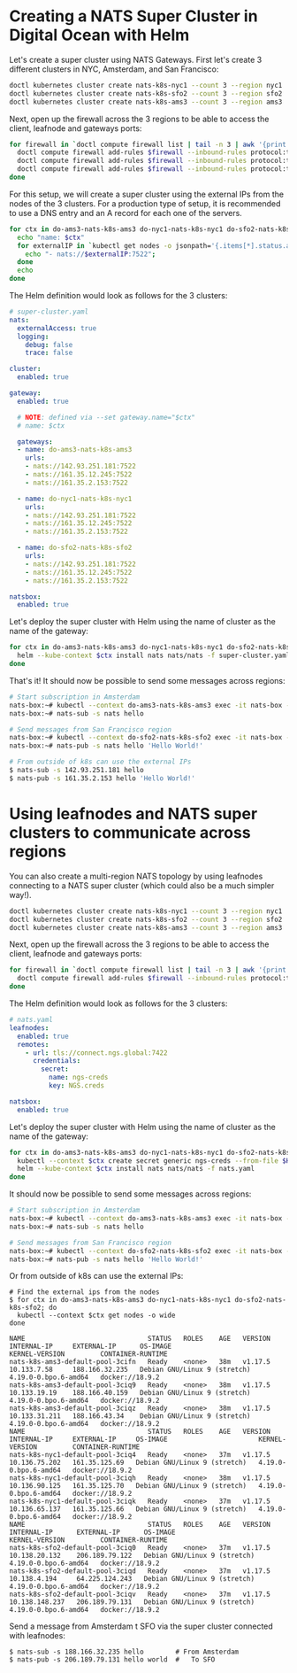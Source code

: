 # Creating a NATS Super Cluster in Digital Ocean with Helm

Let's create a super cluster using NATS Gateways.  First let's create
3 different clusters in NYC, Amsterdam, and San Francisco:

```sh
doctl kubernetes cluster create nats-k8s-nyc1 --count 3 --region nyc1
doctl kubernetes cluster create nats-k8s-sfo2 --count 3 --region sfo2
doctl kubernetes cluster create nats-k8s-ams3 --count 3 --region ams3
```

Next, open up the firewall across the 3 regions to be able to access the client, leafnode and gateways ports:

```sh
for firewall in `doctl compute firewall list | tail -n 3 | awk '{print $1}'`; do
  doctl compute firewall add-rules $firewall --inbound-rules protocol:tcp,ports:4222,address:0.0.0.0/0
  doctl compute firewall add-rules $firewall --inbound-rules protocol:tcp,ports:7422,address:0.0.0.0/0
  doctl compute firewall add-rules $firewall --inbound-rules protocol:tcp,ports:7522,address:0.0.0.0/0
done
```

For this setup, we will create a super cluster using the external IPs
from the nodes of the 3 clusters.  For a production type of setup, it
is recommended to use a DNS entry and an A record for each one of the
servers.

```sh
for ctx in do-ams3-nats-k8s-ams3 do-nyc1-nats-k8s-nyc1 do-sfo2-nats-k8s-sfo2; do
  echo "name: $ctx"
  for externalIP in `kubectl get nodes -o jsonpath='{.items[*].status.addresses[?(@.type=="ExternalIP")].address}'`; do 
    echo "- nats://$externalIP:7522"; 
  done
  echo
done
```

The Helm definition would look as follows for the 3 clusters:

```yaml
# super-cluster.yaml
nats:
  externalAccess: true
  logging:
    debug: false
    trace: false

cluster:
  enabled: true

gateway:
  enabled: true

  # NOTE: defined via --set gateway.name="$ctx"
  # name: $ctx

  gateways:
  - name: do-ams3-nats-k8s-ams3
    urls:
    - nats://142.93.251.181:7522
    - nats://161.35.12.245:7522
    - nats://161.35.2.153:7522

  - name: do-nyc1-nats-k8s-nyc1
    urls:
    - nats://142.93.251.181:7522
    - nats://161.35.12.245:7522
    - nats://161.35.2.153:7522

  - name: do-sfo2-nats-k8s-sfo2
    urls:
    - nats://142.93.251.181:7522
    - nats://161.35.12.245:7522
    - nats://161.35.2.153:7522

natsbox:
  enabled: true
```

Let's deploy the super cluster with Helm using the name of cluster as the name of the gateway:

```sh
for ctx in do-ams3-nats-k8s-ams3 do-nyc1-nats-k8s-nyc1 do-sfo2-nats-k8s-sfo2; do
  helm --kube-context $ctx install nats nats/nats -f super-cluster.yaml --set gateway.name=$ctx
done
```

That's it! It should now be possible to send some messages across regions:

```sh
# Start subscription in Amsterdam
nats-box:~# kubectl --context do-ams3-nats-k8s-ams3 exec -it nats-box -- /bin/sh -l
nats-box:~# nats-sub -s nats hello

# Send messages from San Francisco region
nats-box:~# kubectl --context do-sfo2-nats-k8s-sfo2 exec -it nats-box -- /bin/sh -l
nats-box:~# nats-pub -s nats hello 'Hello World!'

# From outside of k8s can use the external IPs
$ nats-sub -s 142.93.251.181 hello
$ nats-pub -s 161.35.2.153 hello 'Hello World!'
```

# Using leafnodes and NATS super clusters to communicate across regions

You can also create a multi-region NATS topology by using leafnodes connecting to a NATS super cluster (which could also be a much simpler way!).

```sh
doctl kubernetes cluster create nats-k8s-nyc1 --count 3 --region nyc1
doctl kubernetes cluster create nats-k8s-sfo2 --count 3 --region sfo2
doctl kubernetes cluster create nats-k8s-ams3 --count 3 --region ams3
```

Next, open up the firewall across the 3 regions to be able to access the client, leafnode and gateways ports:

```sh
for firewall in `doctl compute firewall list | tail -n 3 | awk '{print $1}'`; do
  doctl compute firewall add-rules $firewall --inbound-rules protocol:tcp,ports:4222,address:0.0.0.0/0
done
```

The Helm definition would look as follows for the 3 clusters:

```yaml
# nats.yaml
leafnodes:
  enabled: true
  remotes:
    - url: tls://connect.ngs.global:7422
      credentials:
        secret:
          name: ngs-creds
          key: NGS.creds

natsbox:
  enabled: true
```

Let's deploy the super cluster with Helm using the name of cluster as the name of the gateway:

```sh
for ctx in do-ams3-nats-k8s-ams3 do-nyc1-nats-k8s-nyc1 do-sfo2-nats-k8s-sfo2; do
  kubectl --context $ctx create secret generic ngs-creds --from-file $HOME/.nkeys/creds/synadia/NGS/NGS.creds
  helm --kube-context $ctx install nats nats/nats -f nats.yaml
done
```

It should now be possible to send some messages across regions:

```sh
# Start subscription in Amsterdam
nats-box:~# kubectl --context do-ams3-nats-k8s-ams3 exec -it nats-box -- /bin/sh -l
nats-box:~# nats-sub -s nats hello

# Send messages from San Francisco region
nats-box:~# kubectl --context do-sfo2-nats-k8s-sfo2 exec -it nats-box -- /bin/sh -l
nats-box:~# nats-pub -s nats hello 'Hello World!'
```

Or from outside of k8s can use the external IPs:

```console
# Find the external ips from the nodes
$ for ctx in do-ams3-nats-k8s-ams3 do-nyc1-nats-k8s-nyc1 do-sfo2-nats-k8s-sfo2; do
  kubectl --context $ctx get nodes -o wide
done

NAME                               STATUS   ROLES    AGE   VERSION   INTERNAL-IP     EXTERNAL-IP      OS-IMAGE                       KERNEL-VERSION         CONTAINER-RUNTIME
nats-k8s-ams3-default-pool-3cifn   Ready    <none>   38m   v1.17.5   10.133.7.58     188.166.32.235   Debian GNU/Linux 9 (stretch)   4.19.0-0.bpo.6-amd64   docker://18.9.2
nats-k8s-ams3-default-pool-3ciq9   Ready    <none>   38m   v1.17.5   10.133.19.19    188.166.40.159   Debian GNU/Linux 9 (stretch)   4.19.0-0.bpo.6-amd64   docker://18.9.2
nats-k8s-ams3-default-pool-3ciqz   Ready    <none>   38m   v1.17.5   10.133.31.211   188.166.43.34    Debian GNU/Linux 9 (stretch)   4.19.0-0.bpo.6-amd64   docker://18.9.2
NAME                               STATUS   ROLES    AGE   VERSION   INTERNAL-IP     EXTERNAL-IP     OS-IMAGE                       KERNEL-VERSION         CONTAINER-RUNTIME
nats-k8s-nyc1-default-pool-3ciq4   Ready    <none>   37m   v1.17.5   10.136.75.202   161.35.125.69   Debian GNU/Linux 9 (stretch)   4.19.0-0.bpo.6-amd64   docker://18.9.2
nats-k8s-nyc1-default-pool-3ciqh   Ready    <none>   38m   v1.17.5   10.136.90.125   161.35.125.70   Debian GNU/Linux 9 (stretch)   4.19.0-0.bpo.6-amd64   docker://18.9.2
nats-k8s-nyc1-default-pool-3ciqk   Ready    <none>   37m   v1.17.5   10.136.65.137   161.35.125.66   Debian GNU/Linux 9 (stretch)   4.19.0-0.bpo.6-amd64   docker://18.9.2
NAME                               STATUS   ROLES    AGE   VERSION   INTERNAL-IP      EXTERNAL-IP      OS-IMAGE                       KERNEL-VERSION         CONTAINER-RUNTIME
nats-k8s-sfo2-default-pool-3ciq0   Ready    <none>   37m   v1.17.5   10.138.20.132    206.189.79.122   Debian GNU/Linux 9 (stretch)   4.19.0-0.bpo.6-amd64   docker://18.9.2
nats-k8s-sfo2-default-pool-3ciqd   Ready    <none>   37m   v1.17.5   10.138.4.194     64.225.124.243   Debian GNU/Linux 9 (stretch)   4.19.0-0.bpo.6-amd64   docker://18.9.2
nats-k8s-sfo2-default-pool-3ciqv   Ready    <none>   37m   v1.17.5   10.138.148.237   206.189.79.131   Debian GNU/Linux 9 (stretch)   4.19.0-0.bpo.6-amd64   docker://18.9.2
```

Send a message from Amsterdam t SFO via the super cluster connected with leafnodes:

```
$ nats-sub -s 188.166.32.235 hello        # From Amsterdam
$ nats-pub -s 206.189.79.131 hello world  #   To SFO
```

